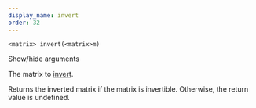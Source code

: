 ```yaml
---
display_name: invert
order: 32
---
```

`<matrix> invert(<matrix>m)`

Show/hide arguments

The matrix to [invert](http://en.wikipedia.org/wiki/Invertible_matrix).

Returns the inverted matrix if the matrix is invertible. Otherwise, the return value is undefined.
